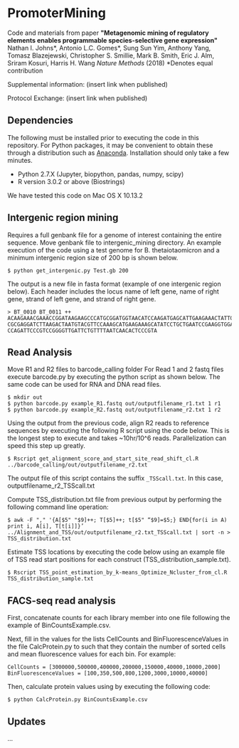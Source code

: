 # PromoterMining

Code and materials from paper **"Metagenomic mining of regulatory elements enables programmable species-selective gene expression"**
Nathan I. Johns*, Antonio L.C. Gomes*, Sung Sun Yim, Anthony Yang, Tomasz Blazejewski, Christopher S. Smillie, Mark B. Smith, Eric J. Alm, Sriram Kosuri, Harris H. Wang
*Nature Methods* (2018)
*Denotes equal contribution

Supplemental information: (insert link when published)

Protocol Exchange: (insert link when published)

## Dependencies
The following must be installed prior to executing the code in this repository. For Python packages, it may be convenient to obtain these through a distribution such as [Anaconda](https://www.continuum.io/downloads). Installation should only take a few minutes.
* Python 2.7.X (Jupyter, biopython, pandas, numpy, scipy) 
* R version 3.0.2 or above (Biostrings)

We have tested this code on Mac OS X 10.13.2

## Intergenic region mining
Requires a full genbank file for a genome of interest containing the entire sequence. Move genbank file to intergenic_mining directory. An example execution of the code using a test genome for B. thetaiotaomicron and a minimum intergenic region size of 200 bp is shown below. 
```
$ python get_intergenic.py Test.gb 200
```
The output is a new file in fasta format (example of one intergenic region below). Each header includes the locus name of left gene, name of right gene, strand of left gene, and strand of right gene. 

```
> BT_0010 BT_0011 ++ 
ACAAGAAACGAAACCGGATAAGAAGCCCATGCGGATGGTAACATCCAAGATGAGCATTGAAGAAACTATTGAGGTGCTT
CGCGAGGATCTTAAGACTAATGTACGTTCCAAAGCATGAAGAAAGCATATCCTGCTGAATCCGAAGGTGGAGGGAATGG
CCAGATTCCCGTCCGGGGTTGATTCTGTTTTAATCAACACTCCCGTA
```

## Read Analysis
Move R1 and R2 files to barcode_calling folder For Read 1 and 2 fastq files execute barcode.py by executing the python script as shown below. The same code can be used for RNA and DNA read files. 
```
$ mkdir out
$ python barcode.py example_R1.fastq out/outputfilename_r1.txt 1 r1
$ python barcode.py example_R2.fastq out/outputfilename_r2.txt 1 r2
```
Using the output from the previous code, align R2 reads to reference sequences by executing the following R script using the code below. This is the longest step to execute and takes ~10hr/10^6 reads. Parallelization can speed this step up greatly.
```
$ Rscript get_alignment_score_and_start_site_read_shift_cl.R ../barcode_calling/out/outputfilename_r2.txt 
```
The output file of this script contains the suffix `_TSScall.txt`. In this case, outputfilename_r2_TSScall.txt

Compute TSS_distribution.txt file from previous output by performing the following command line operation:

```
$ awk -F "," '{A[$5" "$9]++; T[$5]++; t[$5" “$9]=$5;} END{for(i in A) print i, A[i], T[t[i]]}’ ../Alignment_and_TSS/out/outputfilename_r2.txt_TSScall.txt | sort -n > TSS_distribution.txt
```

Estimate TSS locations by executing the code below using an example file of TSS read start positions for each construct (TSS_distribution_sample.txt). 

```
$ Rscript TSS_point_estimation_by_k-means_Optimize_Ncluster_from_cl.R TSS_distribution_sample.txt
```

## FACS-seq read analysis
First, concatenate counts for each library member into one file following the example of BinCountsExample.csv.

Next, fill in the values for the lists CellCounts and BinFluorescenceValues in the file CalcProtein.py to such that they contain the number of sorted cells and mean fluorescence values for each bin. For example:
```
CellCounts = [3000000,500000,400000,200000,150000,40000,10000,2000]
BinFluorescenceValues = [100,350,500,800,1200,3000,10000,40000]
```

Then, calculate protein values using by executing the following code:
```
$ python CalcProtein.py BinCountsExample.csv
```

## Updates
...
